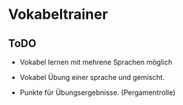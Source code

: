 # Vokabeltrainer

## ToDO

- Vokabel lernen mit mehrene Sprachen möglich
- Vokabel Übung einer sprache und gemischt.

- Punkte für Übungsergebnisse. (Pergamentrolle)